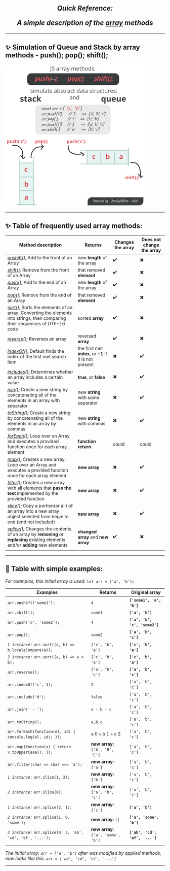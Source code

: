## _<p align=center>Quick Reference:</p>_ _<p align=center>A simple description of the [array](https://developer.mozilla.org/en-US/docs/Web/JavaScript/Reference/Global_Objects/Array) methods</p>_

***

## :sparkles: Simulation of Queue and Stack by array methods - push(); pop(); shift();

![Image of Queue and Stack simulation by array methods - push(); pop(); shift();](https://github.com/ZornitsaAtanassova/JS-Advanced-jan2020/blob/master/my-Wikies/Infographics/Queue-Stack_in-JS.png)

***

## :sparkles: Table of frequently used array methods:

Method description | Returns | Changes the array | Does not change the array |
------------ | ------------- |------------- | ------------- |
[*unshift();*](https://developer.mozilla.org/en-US/docs/Web/JavaScript/Reference/Global_Objects/Array/unshift) Add to the front of an Array | new **length** of the array | :heavy_check_mark: | :heavy_multiplication_x: |
[*shift();*](https://developer.mozilla.org/en-US/docs/Web/JavaScript/Reference/Global_Objects/Array/shift) Remove from the front of an Array | that removed **element** | :heavy_check_mark: | :heavy_multiplication_x: |
[*push();*](https://developer.mozilla.org/en-US/docs/Web/JavaScript/Reference/Global_Objects/Array/push) Add to the end of an Array | new **length** of the array | :heavy_check_mark: | :heavy_multiplication_x: |
[*pop();*](https://developer.mozilla.org/en-US/docs/Web/JavaScript/Reference/Global_Objects/Array/pop) Remove from the end of an Array | that removed **element** | :heavy_check_mark: | :heavy_multiplication_x: |
[*sort();*](https://developer.mozilla.org/en-US/docs/Web/JavaScript/Reference/Global_Objects/Array/sort) Sorts the elements of an array. Converting the elements into strings, then comparing their sequences of UTF-16 code | sorted **array** |:heavy_check_mark: | :heavy_multiplication_x: |
[*reverse();*](https://developer.mozilla.org/en-US/docs/Web/JavaScript/Reference/Global_Objects/Array/reverse) Reverses an array | reversed **array** | :heavy_check_mark: | :heavy_multiplication_x: |
[*indexOf();*](https://developer.mozilla.org/en-US/docs/Web/JavaScript/Reference/Global_Objects/Array/indexOf) Default finds the index of the first met search item | the first met **index**, or **-1** if it is not present | :heavy_multiplication_x: | :heavy_check_mark: |
[*includes();*](https://developer.mozilla.org/en-US/docs/Web/JavaScript/Reference/Global_Objects/Array/includes) Determines whether an array includes a certain value | **true**, or **false** | :heavy_multiplication_x: | :heavy_check_mark: |
[*join();*](https://developer.mozilla.org/en-US/docs/Web/JavaScript/Reference/Global_Objects/Array/join) Create a new string by concatenating all of the elements in an array with separator | new **string** with some separator | :heavy_multiplication_x: | :heavy_check_mark: |
[*toString();*](https://developer.mozilla.org/en-US/docs/Web/JavaScript/Reference/Global_Objects/Array/toString) Create a new string by concatenating all of the elements in an array by commas | new **string** with commas | :heavy_multiplication_x: | :heavy_check_mark: |
[*forEach();*](https://developer.mozilla.org/en-US/docs/Web/JavaScript/Reference/Global_Objects/Array/forEach) Loop over an Array and executes a provided function once for each array element | **function return** | could | could |
[*map();*](https://developer.mozilla.org/en-US/docs/Web/JavaScript/Reference/Global_Objects/Array/map) Creates a new array. Loop over an Array and executes a provided function once for each array element | **new array** | :heavy_multiplication_x: | :heavy_check_mark: |
[*filter();*](https://developer.mozilla.org/en-US/docs/Web/JavaScript/Reference/Global_Objects/Array/filter) Creates a new array with all elements that **pass the test** implemented by the provided function | **new array** | :heavy_multiplication_x: | :heavy_check_mark: |
[*slice();*](https://developer.mozilla.org/en-US/docs/Web/JavaScript/Reference/Global_Objects/Array/slice) Copy a portion(or all) of an array into a new array object selected from begin to end (end not included) | **new array** | :heavy_multiplication_x: | :heavy_check_mark: |
[*splice();*](https://developer.mozilla.org/en-US/docs/Web/JavaScript/Reference/Global_Objects/Array/splice) Changes the contents of an array by **removing** or **replacing** existing elements and/or **adding** new elements | **changed array** and **new array** | :heavy_check_mark: | :heavy_multiplication_x: |
 |  |  |  |  | 
---
## :owl: Table with simple examples:
*For examples, this initial array is used:* ```let arr = ['a', 'b'];```

Examples | Returns | Original array |
------------ | ------------- |------------- |
```arr.unshift('some1');``` | ```4``` | **```['some1', 'a', 'b']```** |
```arr.shift();``` | ```some1``` | **```['a', 'b']```** |  |
```arr.push('c', 'some2');``` | ```4``` | **```['a', 'b', 'c', 'some2']```** |
```arr.pop();``` | ```some2``` | **```['a', 'b', 'c']```** |
*`1 instance:`* ```arr.sort((a, b) => b.localeCompare(a));``` | ```['c', 'b', 'a']``` | **```['c', 'b', 'a']```** |
*`2 instance:`* ```arr.sort((a, b) => a < b);``` | ```['c', 'b', 'a']``` | **```['c', 'b', 'a']```** |
```arr.reverse();``` | ```['a', 'b', 'c']``` | **```['a', 'b', 'c']```** |
```arr.indexOf('c', 1);``` | ```2``` | ```['a', 'b', 'c']``` |
```arr.include('d');``` | ```false``` | ```['a', 'b', 'c']``` |
```arr.join(' - ');``` | ```a - b - c``` | ```['a', 'b', 'c']``` |
```arr.toString();``` | ```a,b,c``` | ```['a', 'b', 'c']``` |
```arr.forEach(function(el, id) { console.log(el, id); });``` | a 0 :arrow_heading_down: b 1 :arrow_heading_down: c 2 | ```['a', 'b', 'c']``` |
```arr.map(function(x) { return x.toUpperCase(); });``` | **new array:** ```['A', 'B', 'C']``` | ```['a', 'b', 'c']``` |
```arr.filter(char => char === 'a');``` | **new array:** ```['a']``` | ```['a', 'b', 'c']``` |
*`1 instance:`* ```arr.slice(1, 2);``` | **new array:** ```['b']``` | ```['a', 'b', 'c']``` |
*`2 instance:`* ```arr.slice(0);``` | **new array:** ```['a', 'b', 'c']``` | ```['a', 'b', 'c']``` |
*`1 instance:`* ```arr.splice(2, 1);``` | **new array:** ```['c']``` | **```['a', 'b']```** |
*`2 instance:`* ```arr.splice(1, 0, 'some');``` | **new array:** ```[]``` | **```['a', 'some', 'b']```** |
*`3 instance:`* ```arr.splice(0, 3, 'ab', 'cd', 'ef', '...');``` | **new array:** ```['a', 'some', 'b']``` | **```['ab', 'cd', 'ef', '...']```** |
|  |  |  |

*The initial array: ```arr = ['a', 'b']``` after was modified by applied methods, now looks like this: ```arr = ['ab', 'cd', 'ef', '...']```*

---
